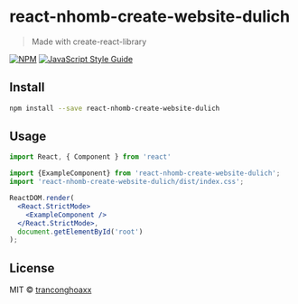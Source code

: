 # react-nhomb-create-website-dulich

> Made with create-react-library

[![NPM](https://img.shields.io/npm/v/react-nhomb-create-website-dulich.svg)](https://www.npmjs.com/package/react-nhomb-create-website-dulich) [![JavaScript Style Guide](https://img.shields.io/badge/code_style-standard-brightgreen.svg)](https://standardjs.com)

## Install

```bash
npm install --save react-nhomb-create-website-dulich
```

## Usage

```jsx
import React, { Component } from 'react'

import {ExampleComponent} from 'react-nhomb-create-website-dulich';
import 'react-nhomb-create-website-dulich/dist/index.css';

ReactDOM.render(
  <React.StrictMode>
    <ExampleComponent />
  </React.StrictMode>,
  document.getElementById('root')
);
```

## License

MIT © [tranconghoaxx](https://github.com/tranconghoaxx)
